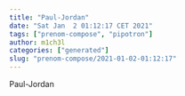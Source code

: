 ```yaml
---
title: "Paul-Jordan"
date: "Sat Jan  2 01:12:17 CET 2021"
tags: ["prenom-compose", "pipotron"]
author: m1ch3l
categories: ["generated"]
slug: "prenom-compose/2021-01-02-01:12:17"
---
```


Paul-Jordan
